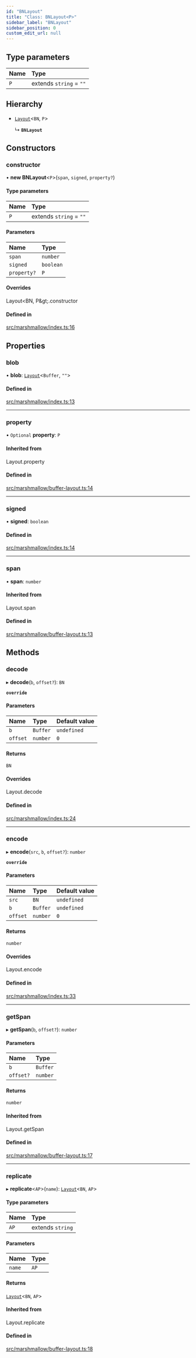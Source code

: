 ```yaml
---
id: "BNLayout"
title: "Class: BNLayout<P>"
sidebar_label: "BNLayout"
sidebar_position: 0
custom_edit_url: null
---
```


## Type parameters

| Name | Type |
| :------ | :------ |
| `P` | extends `string` = ``""`` |

## Hierarchy

- [`Layout`](../modules.md#layout)<`BN`, `P`\>

  ↳ **`BNLayout`**

## Constructors

### constructor

• **new BNLayout**<`P`\>(`span`, `signed`, `property?`)

#### Type parameters

| Name | Type |
| :------ | :------ |
| `P` | extends `string` = ``""`` |

#### Parameters

| Name | Type |
| :------ | :------ |
| `span` | `number` |
| `signed` | `boolean` |
| `property?` | `P` |

#### Overrides

Layout&lt;BN, P\&gt;.constructor

#### Defined in

[src/marshmallow/index.ts:16](https://github.com/alpha-defi/raydium-sdk/blob/108ded9/src/marshmallow/index.ts#L16)

## Properties

### blob

• **blob**: [`Layout`](../modules.md#layout)<`Buffer`, ``""``\>

#### Defined in

[src/marshmallow/index.ts:13](https://github.com/alpha-defi/raydium-sdk/blob/108ded9/src/marshmallow/index.ts#L13)

___

### property

• `Optional` **property**: `P`

#### Inherited from

Layout.property

#### Defined in

[src/marshmallow/buffer-layout.ts:14](https://github.com/alpha-defi/raydium-sdk/blob/108ded9/src/marshmallow/buffer-layout.ts#L14)

___

### signed

• **signed**: `boolean`

#### Defined in

[src/marshmallow/index.ts:14](https://github.com/alpha-defi/raydium-sdk/blob/108ded9/src/marshmallow/index.ts#L14)

___

### span

• **span**: `number`

#### Inherited from

Layout.span

#### Defined in

[src/marshmallow/buffer-layout.ts:13](https://github.com/alpha-defi/raydium-sdk/blob/108ded9/src/marshmallow/buffer-layout.ts#L13)

## Methods

### decode

▸ **decode**(`b`, `offset?`): `BN`

**`override`**

#### Parameters

| Name | Type | Default value |
| :------ | :------ | :------ |
| `b` | `Buffer` | `undefined` |
| `offset` | `number` | `0` |

#### Returns

`BN`

#### Overrides

Layout.decode

#### Defined in

[src/marshmallow/index.ts:24](https://github.com/alpha-defi/raydium-sdk/blob/108ded9/src/marshmallow/index.ts#L24)

___

### encode

▸ **encode**(`src`, `b`, `offset?`): `number`

**`override`**

#### Parameters

| Name | Type | Default value |
| :------ | :------ | :------ |
| `src` | `BN` | `undefined` |
| `b` | `Buffer` | `undefined` |
| `offset` | `number` | `0` |

#### Returns

`number`

#### Overrides

Layout.encode

#### Defined in

[src/marshmallow/index.ts:33](https://github.com/alpha-defi/raydium-sdk/blob/108ded9/src/marshmallow/index.ts#L33)

___

### getSpan

▸ **getSpan**(`b`, `offset?`): `number`

#### Parameters

| Name | Type |
| :------ | :------ |
| `b` | `Buffer` |
| `offset?` | `number` |

#### Returns

`number`

#### Inherited from

Layout.getSpan

#### Defined in

[src/marshmallow/buffer-layout.ts:17](https://github.com/alpha-defi/raydium-sdk/blob/108ded9/src/marshmallow/buffer-layout.ts#L17)

___

### replicate

▸ **replicate**<`AP`\>(`name`): [`Layout`](../modules.md#layout)<`BN`, `AP`\>

#### Type parameters

| Name | Type |
| :------ | :------ |
| `AP` | extends `string` |

#### Parameters

| Name | Type |
| :------ | :------ |
| `name` | `AP` |

#### Returns

[`Layout`](../modules.md#layout)<`BN`, `AP`\>

#### Inherited from

Layout.replicate

#### Defined in

[src/marshmallow/buffer-layout.ts:18](https://github.com/alpha-defi/raydium-sdk/blob/108ded9/src/marshmallow/buffer-layout.ts#L18)
